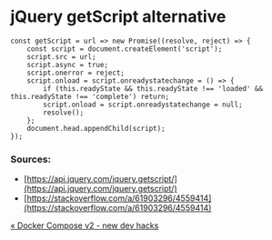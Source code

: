 # jQuery getScript alternative

    const getScript = url => new Promise((resolve, reject) => {
        const script = document.createElement('script');
        script.src = url;
        script.async = true;
        script.onerror = reject;
        script.onload = script.onreadystatechange = () => {
            if (this.readyState && this.readyState !== 'loaded' && this.readyState !== 'complete') return;
            script.onload = script.onreadystatechange = null;
            resolve();
        };
        document.head.appendChild(script);
    });

### Sources:

*   [https://api.jquery.com/jquery.getscript/](https://api.jquery.com/jquery.getscript/)
*   [https://stackoverflow.com/a/61903296/4559414](https://stackoverflow.com/a/61903296/4559414)

[« Docker Compose v2 - new dev hacks](docker-compose-v2-new-dev-hacks.html)


